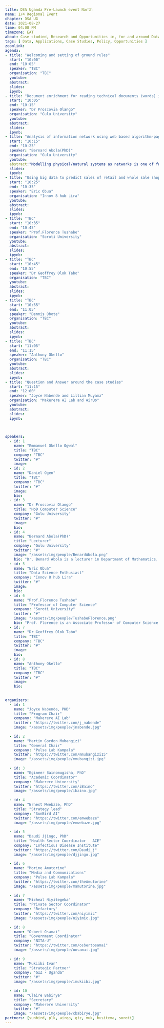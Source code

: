 ```yaml
---
title: DSA Uganda Pre-Launch event North
name: 1/4 Regional Event
chapter: DSA UG
date: 2021-08-27
time: 04:00 PM
timezone: EAT
about: Case studied, Research and Opportunities in, for and around Data Science in Uganda 🇺🇬
tags: [ Data, Applications, Case Studies, Policy, Opportunities ]
zoomlink:
agenda: 
- title: "Welcoming and setting of ground rules"
  start: "10:00"
  end: "10:05"
  speaker: "TBC" 
  organisation: "TBC"
  youtube:
  abstract:
  slides:
  ipynb:
- title: "Document enrichment for reading technical documents (words) in the medical field"
  start: "10:05"
  end: "10:15"
  speaker: "Dr Proscovia Olango"
  organisation: "Gulu University"
  youtube:
  abstract:
  slides: 
  ipynb:
- title: "Analysis of information network using web based algorithm-page rank."
  start: "10:15"
  end: "10:25"
  speaker: "Bernard Abola(PhD)"
  organisation: "Gulu University"
  youtube:
  abstract:"Modelling physical/natural systems as networks is one of fast-growing research areas in applied mathematics. These systems include: social, bio-stochastics, telecommunication, queuing, reliability systems and citation networks. Importantly, attributes (nodes) of such systems are usually millions or billions. In some instances, the attributes can be few but the system keep changing from time to time this dynamics phenomenon rather exist algorithms ineffective. Moreover, networks models are recognised as potential objects to filter information from such systems.  In fact, modelling physical or engineering systems as networks have greatly improved understanding of complex systems. <br>In this talk, the popular Markov models commonly used in ranking (PageRank) problems will be presented.   The focus will be on analysis of information Markov chain, where the phase spaces split into non-communicative groups of states. Recent analytical and numerical results will be given."
  slides: 
  ipynb:
- title: "Using big data to predict sales of retail and whole sale shops to predict consumers desires over time"
  start: "10:25"
  end: "10:35"
  speaker: "Eric Obua"
  organisation: "Innov 8 hub Lira"
  youtube:
  abstract:
  slides: 
  ipynb:
- title: "TBC"
  start: "10:35"
  end: "10:45"
  speaker: "Prof.Florence Tushabe"
  organisation: "Soroti University"
  youtube:
  abstract:
  slides: 
  ipynb:
- title: "TBC"
  start: "10:45"
  end: "10:55"
  speaker: "Dr Geoffrey Olok Tabo"
  organisation: "TBC"
  youtube:
  abstract:
  slides: 
  ipynb:
- title: "TBC"
  start: "10:55"
  end: "11:05"
  speaker: "Dennis Obote"
  organisation: "TBC"
  youtube:
  abstract:
  slides: 
  ipynb:
- title: "TBC"
  start: "11:05"
  end: "11:15"
  speaker: "Anthony Okello"
  organisation: "TBC"
  youtube:
  abstract:
  slides: 
  ipynb:
- title: "Question and Answer around the case studies"
  start: "11:15"
  end: "12:00"
  speaker: "Joyce Nabende and Lillian Muyama" 
  organisation: "Makerere AI Lab and AirQo"
  youtube:
  abstract:
  slides:
  ipynb:
  
  
  
speakers: 
  - id: 1
    name: "Emmanuel Okello Ogwal"
    title: "TBC"
    company: "TBC"
    twitter: "#"
    image: 
  - id: 2
    name: "Daniel Ogen"
    title: "TBC"
    company: "TBC"
    twitter: "#"
    image: 
    bio: 
  - id: 3
    name: "Dr Proscovia Olango"
    title: "HoD Computer Science"
    company: "Gulu University"
    twitter: "#"
    image: 
    bio: 
  - id: 4
    name: "Bernard Abola(PhD)"
    title: "Lecturer"
    company: "Gulu University"
    twitter: "#"
    image: "/assets/img/people/BenardAbola.png"
    bio: "Dr. Benard Abola is a lecturer in Department of Mathematics, Faculty of Science, Gulu University. Highly interested in applications of probability, statistics and machine learning for industries. Furthermore, he has done researched in developing algorithms for analysis of information networks. Currently, a member of Applied Probability Theory of Eastern Africa (APREA) Research Group."
  - id: 5
    name: "Eric Obua"
    title: "Data Science Enthusiast"
    company: "Innov 8 hub Lira"
    twitter: "#"
    image: 
    bio: 
  - id: 6
    name: "Prof.Florence Tushabe"
    title: "Professor of Computer Science"
    company: "Soroti University"
    twitter: "#"
    image: "/assets/img/people/TushabeFlorence.png"
    bio: "Prof. Florence is an Associate Professor of Computer Science based at Soroti University. She is the Principal Investigator of a project that intelligently recognises afflatoxins in grain. She started her interesting research in machine learning from 2007 while undertaking her PhD studies, where she applied ML/DS within image based retrieval and for the recognition of traffic lights and recognition of every day common objects from a 20,000 image database. Prof. Florence studied at the University of Groningen in the Netherlands, Makerere University and the University of Dar es salaam in Tanzania."
  - id: 7
    name: "Dr Geoffrey Olok Tabo"
    title: "TBC"
    company: "TBC"
    twitter: "#"
    image: 
    bio: 
  - id: 8
    name: "Anthony Okello"
    title: "TBC"
    company: "TBC"
    twitter: "#"
    image:  
    bio: 
  
  
organizers: 
  - id: 1
    name: "Joyce Nabende, PHD"
    title: "Program Chair"
    company: "Makerere AI Lab"
    twitter: "https://twitter.com/j_nabende"
    image: "/assets/img/people/jnabende.jpg"
   
  - id: 2
    name: "Martin Gordon Mubangizi"
    title: "General Chair"
    company: "Pulse Lab Kampala"
    twitter: "https://twitter.com/mmubangizi15"
    image: "/assets/img/people/mmubangizi.jpg"
   
  - id: 3
    name: "Egineer Bainomugisha, PhD"
    title: "Academic Coordinator"
    company: "Makerere University"
    twitter: "https://twitter.com/iBaino"
    image: "/assets/img/people/ibaino.jpg"
   
  - id: 4
    name: "Ernest Mwebaze, PhD"
    title: "Strategy lead"
    company: "SunBird AI"
    twitter: "https://twitter.com/emwebaze"
    image: "/assets/img/people/emwebaze.jpg"
    
  - id: 5
    name: "Daudi Jjingo, PhD"
    title: "Health Sector Coordinator	ACE"
    company: "Infectious Disease Institute"
    twitter: "https://twitter.com/Daudi_j"
    image: "/assets/img/people/djjingo.jpg"
    
  - id: 6
    name: "Morine Amutorine"
    title: "Media and Communications"
    company: "Pulse Lab Kampala"
    twitter: "https://twitter.com/theAmutorine"
    image: "/assets/img/people/mamutorine.jpg"
    
  - id: 7
    name: "Micheal Niyitegeka"
    title: "Private Sector Coordinator"
    company: "Refactory"
    twitter: "https://twitter.com/niyimic"
    image: "/assets/img/people/niyimic.jpg"
    
  - id: 8
    name: "Osbert Osamai"
    title: "Government Coordinator"
    company: "NITA-U"
    twitter: "https://twitter.com/osbertosamai"
    image: "/assets/img/people/oosamai.jpg"
    
  - id: 9
    name: "Mukiibi Ivan"
    title: "Strategic Partner"
    company: "GIZ - Uganda"
    twitter: "#"
    image: "/assets/img/people/imukiibi.jpg"
    
  - id: 10
    name: "Claire Babirye"
    title: "Secretary"
    company: "Makerere University"
    twitter: "#"
    image: "/assets/img/people/cbabirye.jpg"
partners: [sunbird, plk, airqo, giz, muk, busitema, soroti]
---
```


